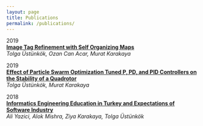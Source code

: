 ```yaml
---
layout: page
title: Publications
permalink: /publications/
---
```


2019  
[**Image Tag Refinement with Self Organizing Maps**](https://ieeexplore.ieee.org/abstract/document/8965477/)  
*Tolga Üstünkök, Ozan Can Acar, Murat Karakaya*

2019  
[**Effect of Particle Swarm Optimization Tuned P, PD, and PID Controllers on the Stability of a Quadrotor**](https://ieeexplore.ieee.org/abstract/document/8965487/)  
*Tolga Üstünkök, Murat Karakaya*

2018  
[**Informatics Engineering Education in Turkey and Expectations of Software Industry**](https://ieeexplore.ieee.org/abstract/document/8566669)  
*Ali Yazici, Alok Mishra, Ziya Karakaya, Tolga Üstünkök*
